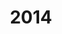 ---
title: 2014

year: 2014

sidebar:
  nav: history

layout: single
classes: wide

excerpt: "La scalata"
header:
  overlay_color: "rgba(102, 102, 102, 0.33)"
  image:
  image_description:
  og_image:
  caption:

author_profile: false

toc: false
---